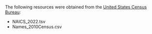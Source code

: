 The following resources were obtained from the [United States Census Bureau](https://www.census.gov):
* NAICS_2022.tsv
* Names_2010Census.csv
